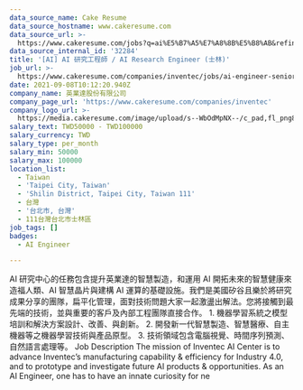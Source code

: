 ```yaml
---
data_source_name: Cake Resume
data_source_hostname: www.cakeresume.com
data_source_url: >-
  https://www.cakeresume.com/jobs?q=ai%E5%B7%A5%E7%A8%8B%E5%B8%AB&refinementList%5Blang_[…]y_type%5D=per_year&range%5Bsalary_range%5D%5Bmin%5D=1000000
data_source_internal_id: '32284'
title: '[AI] AI 研究工程師 / AI Research Engineer (士林)'
job_url: >-
  https://www.cakeresume.com/companies/inventec/jobs/ai-engineer-senior-engineer-shilin
date: 2021-09-08T10:12:20.940Z
company_name: 英業達股份有限公司
company_page_url: 'https://www.cakeresume.com/companies/inventec'
company_logo_url: >-
  https://media.cakeresume.com/image/upload/s--WbOdMpNX--/c_pad,fl_png8,h_200,w_200/v1557301118/pfs00eko35owo9mkfec8.png
salary_text: TWD50000 - TWD100000
salary_currency: TWD
salary_type: per_month
salary_min: 50000
salary_max: 100000
location_list:
  - Taiwan
  - 'Taipei City, Taiwan'
  - 'Shilin District, Taipei City, Taiwan 111'
  - 台灣
  - '台北市, 台灣'
  - 111台灣台北市士林區
job_tags: []
badges:
  - AI Engineer

---
```


AI 研究中心的任務包含提升英業達的智慧製造，和運用 AI 開拓未來的智慧健康來造福人類、AI 智慧晶片與建構 AI 運算的基礎設施。我們是美國矽谷且樂於將研究成果分享的團隊，扁平化管理，面對技術問題大家一起激盪出解法。您將接觸到最先端的技術，並與重要的客戶及內部工程團隊直接合作。 1. 機器學習系統之模型培訓和解決方案設計、改善、與創新。 2. 開發新一代智慧製造、智慧醫療、自主機器等之機器學習技術與產品原型。 3. 技術領域包含電腦視覺、時間序列預測、自然語言處理等。 Job Description The mission of Inventec AI Center is to advance Inventec’s manufacturing capability & efficiency for Industry 4.0, and to prototype and investigate future AI products & opportunities. As an AI Engineer, one has to have an innate curiosity for ne